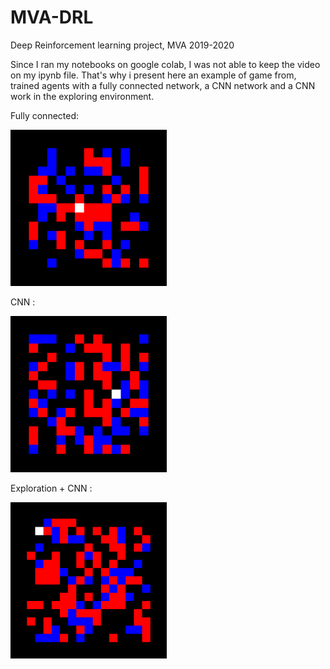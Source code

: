 # MVA-DRL
Deep Reinforcement learning project, MVA 2019-2020

Since I ran my notebooks on google colab, I was not able to keep the video on my ipynb file.
That's why i present here an example of game from, trained agents with  a fully connected network, a CNN network and a CNN work in the exploring environment.

Fully connected:

<img width="250 px" src="fctrain390.gif">
                                 
    
CNN :

<img width="250 px" src="cnntrain390.gif">

Exploration + CNN :

<img width="250 px" src="trainexplore390.gif">


                                    
